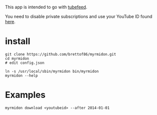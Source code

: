 This app is intended to go with [tubefeed](http://www.github.com/brettof86/tubefeed). 

You need to disable private subscriptions and use your YouTube ID found [here]().

# install

```
git clone https://github.com/brettof86/myrmidon.git
cd myrmidon
# edit config.json
```

```
ln -s /usr/local/sbin/myrmidon bin/myrmidon
myrmidon --help
```

# Examples

```
myrmidon download <youtubeid> --after 2014-01-01
```
